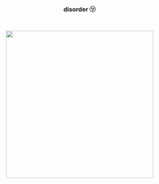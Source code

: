 ### <p align=center> disorder ㋡ 
 <br>
 <p align=center><img src= "" heigth="300" width="400">
 </center>
 </center>

